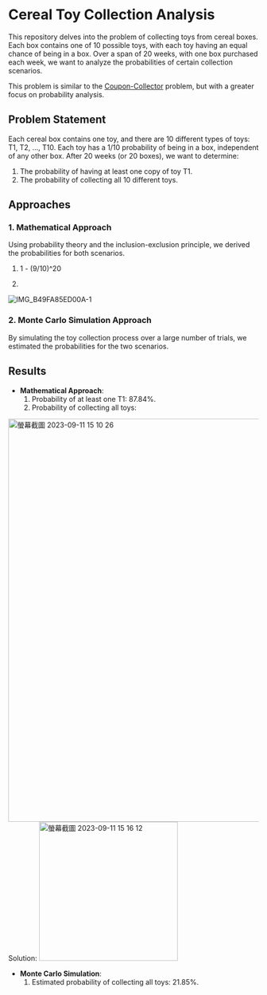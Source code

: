 # Cereal Toy Collection Analysis

This repository delves into the problem of collecting toys from cereal boxes. Each box contains one of 10 possible toys, with each toy having an equal chance of being in a box. Over a span of 20 weeks, with one box purchased each week, we want to analyze the probabilities of certain collection scenarios.

This problem is similar to the [Coupon-Collector](https://github.com/andrewchan868/Coupon-Collector) problem, but with a greater focus on probability analysis.


## Problem Statement

Each cereal box contains one toy, and there are 10 different types of toys: T1, T2, ..., T10. Each toy has a 1/10 probability of being in a box, independent of any other box. After 20 weeks (or 20 boxes), we want to determine:

1. The probability of having at least one copy of toy T1.
2. The probability of collecting all 10 different toys.


## Approaches

### 1. Mathematical Approach

Using probability theory and the inclusion-exclusion principle, we derived the probabilities for both scenarios.
1. 1 - (9/10)^20

2.

   ![IMG_B49FA85ED00A-1](https://github.com/andrewchan868/Math-with-monte-carlo/assets/66477660/dbf40564-9eeb-457f-b7d0-d9e3a0bec9e4)

### 2. Monte Carlo Simulation Approach

By simulating the toy collection process over a large number of trials, we estimated the probabilities for the two scenarios.

## Results

- **Mathematical Approach**:
  1. Probability of at least one T1: 87.84%.
  2. Probability of collecting all toys:

<img width="809" alt="螢幕截圖 2023-09-11 15 10 26" src="https://github.com/andrewchan868/Math-with-monte-carlo/assets/66477660/fd61418b-e3d8-44f9-907e-4135afb8c205">
Solution:
<img width="279" alt="螢幕截圖 2023-09-11 15 16 12" src="https://github.com/andrewchan868/Math-with-monte-carlo/assets/66477660/a7110c6a-0d44-49ee-8d3b-44bc30886dfb">

- **Monte Carlo Simulation**:
  1. Estimated probability of collecting all toys: 21.85%.



